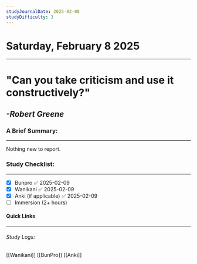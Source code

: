```yaml
---
studyJournalDate: 2025-02-08
studyDifficulty: 3
---
```


# Saturday, February 8 2025
---
# "Can you take criticism and use it constructively?"

## *-Robert Greene*


### A Brief Summary:
---
Nothing new to report.

### Study Checklist:
---
- [x] Bunpro ✅ 2025-02-09
- [x] Wanikani ✅ 2025-02-09
- [x] Anki (if applicable) ✅ 2025-02-09
- [ ] Immersion (2+ hours)

#### Quick Links
---
###### Study Logs:
[[Wanikani]]
[[BunPro]]
[[Anki]]